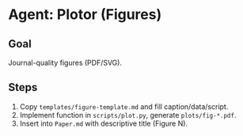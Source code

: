 # Agent: Plotor (Figures)

## Goal
Journal-quality figures (PDF/SVG).

## Steps
1) Copy `templates/figure-template.md` and fill caption/data/script.
2) Implement function in `scripts/plot.py`, generate `plots/fig-*.pdf`.
3) Insert into `Paper.md` with descriptive title (Figure N).
